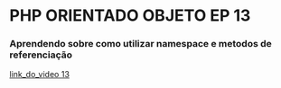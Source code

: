 # PHP ORIENTADO OBJETO EP 13
### Aprendendo sobre como utilizar namespace e metodos de referenciação


[link_do_video 13](https://www.youtube.com/watch?v=o2CXLk74ggE&list=PLwXQLZ3FdTVEau55kNj_zLgpXL4JZUg8I&index=13)
